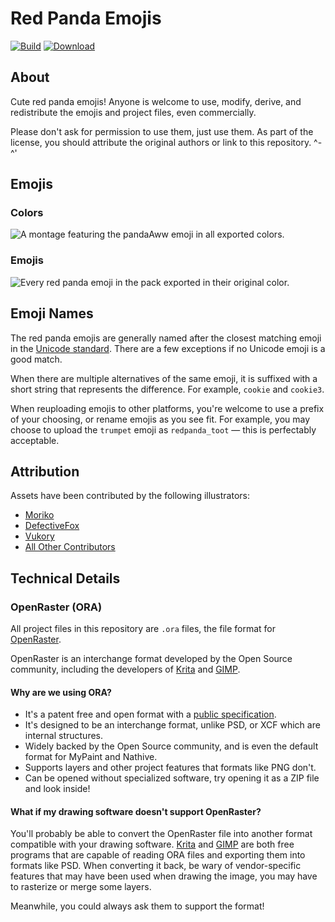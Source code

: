 # Red Panda Emojis

[![Build](https://gitlab.com/SethFalco/red-panda-emojis/badges/main/pipeline.svg)](https://gitlab.com/SethFalco/red-panda-emojis/commits/main) [![Download](https://img.shields.io/badge/download-emojis-blue)](https://sethfalco.gitlab.io/red-panda-emojis/red-panda-emojis.zip)

## About

Cute red panda emojis! Anyone is welcome to use, modify, derive, and redistribute the emojis and project files, even commercially.

Please don't ask for permission to use them, just use them. As part of the license, you should attribute the original authors or link to this repository. ^-^'

## Emojis

### Colors

![A montage featuring the pandaAww emoji in all exported colors.](https://sethfalco.gitlab.io/red-panda-emojis/colors.png)

### Emojis

![Every red panda emoji in the pack exported in their original color.](https://sethfalco.gitlab.io/red-panda-emojis/emojis.png)

## Emoji Names

The red panda emojis are generally named after the closest matching emoji in the [Unicode standard](https://home.unicode.org). There are a few exceptions if no Unicode emoji is a good match.

When there are multiple alternatives of the same emoji, it is suffixed with a short string that represents the difference. For example, `cookie` and `cookie3`.

When reuploading emojis to other platforms, you're welcome to use a prefix of your choosing, or rename emojis as you see fit. For example, you may choose to upload the `trumpet` emoji as `redpanda_toot` — this is perfectably acceptable.

## Attribution

Assets have been contributed by the following illustrators:

* [Moriko](https://morikomasuyoart.artstation.com)
* [DefectiveFox](https://defectivefox.com)
* [Vukory](https://vukory.art)
* [All Other Contributors](https://gitlab.com/SethFalco/red-panda-emojis/-/graphs/main)

## Technical Details

### OpenRaster (ORA)

All project files in this repository are `.ora` files, the file format for [OpenRaster](https://wikipedia.org/wiki/OpenRaster).

OpenRaster is an interchange format developed by the Open Source community, including the developers of [Krita](https://krita.org) and [GIMP](https://www.gimp.org).

#### Why are we using ORA?

* It's a patent free and open format with a [public specification](https://www.freedesktop.org/wiki/Specifications/OpenRaster/).
* It's designed to be an interchange format, unlike PSD, or XCF which are internal structures.
* Widely backed by the Open Source community, and is even the default format for MyPaint and Nathive.
* Supports layers and other project features that formats like PNG don't.
* Can be opened without specialized software, try opening it as a ZIP
file and look inside!

#### What if my drawing software doesn't support OpenRaster?

You'll probably be able to convert the OpenRaster file into another format compatible with your drawing software. [Krita](https://krita.org) and [GIMP](https://www.gimp.org) are both free programs that are capable of reading ORA files and exporting them into formats like PSD. When converting it back, be wary of vendor-specific features that may have been used when drawing the image, you may have to rasterize or merge some layers.

Meanwhile, you could always ask them to support the format!
